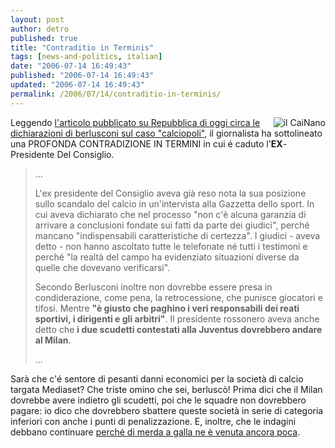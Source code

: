 ```yaml
---
layout: post
author: detro
published: true
title: "Contraditio in Terminis"
tags: [news-and-politics, italian]
date: "2006-07-14 16:49:43"
published: "2006-07-14 16:49:43"
updated: "2006-07-14 16:49:43"
permalink: /2006/07/14/contraditio-in-terminis/
---
```


<img src="http://www.repubblica.it/2006/07/sezioni/sport/calcio/berlusconi-gazzetta/berlusconi-gazzetta/lapr_8518591_52080.jpg" alt="il CaiNano" align="right" />
Leggendo <a href="http://www.repubblica.it/2006/07/sezioni/sport/calcio/berlusconi-gazzetta/berlusconi-gazzetta/berlusconi-gazzetta.html">l'articolo pubblicato su Repubblica di oggi circa le dichiarazioni di berlusconi sul caso "calciopoli"</a>, il giornalista ha sottolineato una PROFONDA CONTRADIZIONE IN TERMINI in cui é caduto l'<strong>EX</strong>-Presidente Del Consiglio.

<blockquote>...

L'ex presidente del Consiglio aveva già reso nota la sua posizione sullo scandalo del calcio in un'intervista alla Gazzetta dello sport. In cui aveva dichiarato che nel processo "non c'è alcuna garanzia di arrivare a conclusioni fondate sui fatti da parte dei giudici", perché mancano "indispensabili caratteristiche di certezza". I giudici - aveva detto - non hanno ascoltato tutte le telefonate né tutti i testimoni e perché "la realtà del campo ha evidenziato situazioni diverse da quelle che dovevano verificarsi".

Secondo Berlusconi inoltre non dovrebbe essere presa in condiderazione, come pena, la retrocessione, che punisce giocatori e tifosi. Mentre <strong>"è giusto che paghino i veri responsabili dei reati sportivi, i dirigenti e gli arbitri"</strong>. Il presidente rossonero aveva anche detto che <strong>i due scudetti contestati alla Juventus dovrebbero andare al Milan</strong>.

...</blockquote>

Sarà che c'é sentore di pesanti danni economici per la società di calcio targata Mediaset?
Che triste omino che sei, berluscò!
Prima dici che il Milan dovrebbe avere indietro gli scudetti, poi che le squadre non dovrebbero pagare: io dico che dovrebbero sbattere queste società in serie di categoria inferiori con anche i punti di penalizzazione.
E, inoltre, che le indagini debbano continuare <ins datetime="2006-07-14T15:42:26+00:00">perché di merda a galla ne è venuta ancora poca</ins>.
